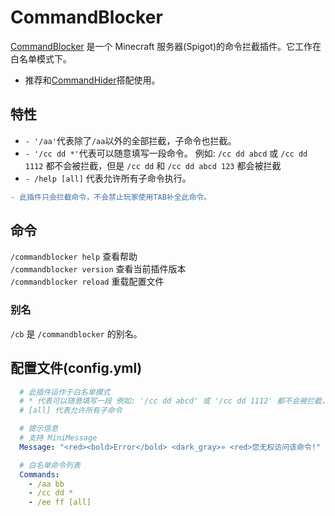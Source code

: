 # CommandBlocker
[CommandBlocker](https://github.com/YF-Eternal/CommandBlocker) 是一个 Minecraft 服务器(Spigot)的命令拦截插件。它工作在白名单模式下。
* 推荐和[CommandHider](https://github.com/YF-Eternal/CommandHider)搭配使用。

## 特性
* `- '/aa'`代表除了`/aa`以外的全部拦截，子命令也拦截。
* `- '/cc dd *'`代表可以随意填写一段命令。 例如: `/cc dd abcd` 或 `/cc dd 1112` 都不会被拦截，但是 `/cc dd` 和 `/cc dd abcd 123` 都会被拦截
* `- /help [all]` 代表允许所有子命令执行。
```diff
- 此插件只会拦截命令，不会禁止玩家使用TAB补全此命令。
```

## 命令

`/commandblocker help` 查看帮助<br/>
`/commandblocker version` 查看当前插件版本<br/>
`/commandblocker reload` 重载配置文件


### 别名

`/cb` 是 `/commandblocker` 的别名。

## 配置文件(config.yml)
```yaml
  # 此插件运作于白名单模式
  # * 代表可以随意填写一段 例如: '/cc dd abcd' 或 '/cc dd 1112' 都不会被拦截，但是 '/cc dd' 和 '/cc dd abcd 123'都会被拦截
  # [all] 代表允许所有子命令

  # 提示信息
  # 支持 MiniMessage
  Message: "<red><bold>Error</bold> <dark_gray>» <red>您无权访问该命令!"

  # 白名单命令列表
  Commands:
    - /aa bb
    - /cc dd *
    - /ee ff [all]
